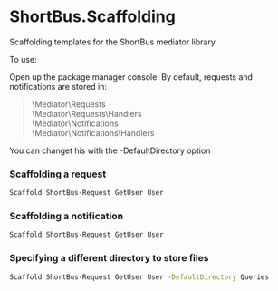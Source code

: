 ShortBus.Scaffolding
====================

Scaffolding templates for the ShortBus mediator library

To use:

Open up the package manager console. By default, requests and notifications are stored in:

> \Mediator\Requests  
> \Mediator\Requests\Handlers  
> \Mediator\Notifications  
> \Mediator\Notifications\Handlers  

You can changet his with the -DefaultDirectory option


### Scaffolding a request

```bash
Scaffold ShortBus-Request GetUser User
```

### Scaffolding a notification

```bash
Scaffold ShortBus-Request GetUser User
```

### Specifying a different directory to store files

```bash
Scaffold ShortBus-Request GetUser User -DefaultDirectory Queries
```
